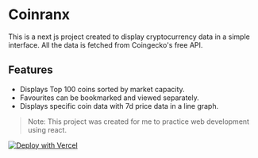 # Coinranx

This is a next js project created to display cryptocurrency data in a simple interface. All the data is fetched from Coingecko's free API.

## Features
- Displays Top 100 coins sorted by market capacity.
- Favourites can be bookmarked and viewed separately.
- Displays specific coin data with 7d price data in a line graph.

> Note: This project was created for me to practice web development using react.

[![Deploy with Vercel](https://vercel.com/button)](https://vercel.com/new/clone?repository-url=https%3A%2F%2Fgithub.com%2FYuGi-N%2Fcoinranx)
